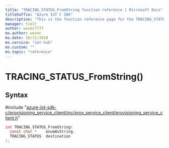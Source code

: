 ```yaml
---                             
title: "TRACING_STATUS_FromString function reference | Microsoft Docs" 
titleSuffix: "Azure IoT C SDK"            
description: "This is the function reference page for the TRACING_STATUS_FromString() function in the Azure IoT C SDK. This SDK is used with Azure IoT Hub and Azure IoT Hub Device Provisioning Service"            
manager: timlt                 
author: wesmc7777              
ms.author: wesmc               
ms.date: 10/11/2018                    
ms.service: "iot-hub"             
ms.custom: ""                
ms.topic: "reference"        
---                            
```


# TRACING_STATUS_FromString()

## Syntax

\#include "[azure-iot-sdk-c/provisioning_service_client/inc/prov_service_client/provisioning_service_client.h](../provisioning-service-client-h.md)"  
```C
int TRACING_STATUS_FromString(
  const char *    enumAsString,
  TRACING_STATUS  destination
);
```

